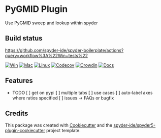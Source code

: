 # PyGMID Plugin

Use PyGMID sweep and lookup within spyder

## Build status

https://github.com/spyder-ide/spyder-boilerplate/actions?query=workflow%3A%22Win+tests%22

[![Win](https://github.com/ollghra/pygmid-plugin/workflows/Win%20tests/badge.svg)](https://github.com/ollghra/pygmid-plugin/actions?query=workflow%3A%22Win+tests%22)
[![Mac](https://github.com/ollghra/pygmid-plugin/workflows/Mac%20tests/badge.svg)](https://github.com/ollghra/pygmid-plugin/actions?query=workflow%3A%22Mac+tests%22)
[![Linux](https://github.com/ollghra/pygmid-plugin/workflows/Linux%20tests/badge.svg)](https://github.com/ollghra/pygmid-plugin/actions?query=workflow%3A%Linux+tests%22)
[![Codecov](https://codecov.io/gh/ollghra/pygmid-plugin/branch/master/graph/badge.svg)](https://codecov.io/gh/ollghra/pygmid-plugin)
[![Crowdin](https://badges.crowdin.net/pygmid-plugin/localized.svg)](https://crowdin.com/project/pygmid-plugin)
[![Docs](https://readthedocs.org/projects/pygmid-plugin/badge/?version=latest)](https://pygmid-plugin.readthedocs.io/en/latest/?badge=latest)

## Features

* TODO
[ ] get on pypi
[ ] multiple tabs
[ ] use cases
[ ] auto-label axes where ratios specified
[ ] issues -> FAQs or bugfix


## Credits

This package was created with [Cookiecutter](https://github.com/audreyr/cookiecutter) and the [spyder-ide/spyder5-plugin-cookiecutter](https://github.com/spyder-ide/spyder5-plugin-cookiecutter) project template.
